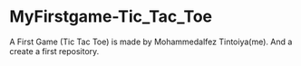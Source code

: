 # MyFirstgame-Tic_Tac_Toe
A First Game (Tic Tac Toe) is made by Mohammedalfez Tintoiya(me). And a create a first repository.
